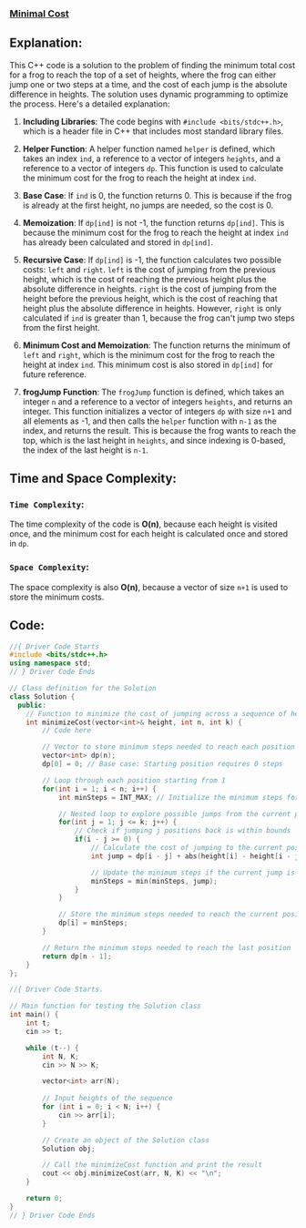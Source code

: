 ### [Minimal Cost](https://practice.geeksforgeeks.org/problems/minimal-cost/1?utm_source=geeksforgeeks&utm_medium=ml_article_practice_tab&utm_campaign=article_practice_tab)

## Explanation:
This C++ code is a solution to the problem of finding the minimum total cost for a frog to reach the top of a set of heights, where the frog can either jump one or two steps at a time, and the cost of each jump is the absolute difference in heights. The solution uses dynamic programming to optimize the process. Here's a detailed explanation:

1. **Including Libraries**: The code begins with `#include <bits/stdc++.h>`, which is a header file in C++ that includes most standard library files.

2. **Helper Function**: A helper function named `helper` is defined, which takes an index `ind`, a reference to a vector of integers `heights`, and a reference to a vector of integers `dp`. This function is used to calculate the minimum cost for the frog to reach the height at index `ind`.

3. **Base Case**: If `ind` is 0, the function returns 0. This is because if the frog is already at the first height, no jumps are needed, so the cost is 0.

4. **Memoization**: If `dp[ind]` is not -1, the function returns `dp[ind]`. This is because the minimum cost for the frog to reach the height at index `ind` has already been calculated and stored in `dp[ind]`.

5. **Recursive Case**: If `dp[ind]` is -1, the function calculates two possible costs: `left` and `right`. `left` is the cost of jumping from the previous height, which is the cost of reaching the previous height plus the absolute difference in heights. `right` is the cost of jumping from the height before the previous height, which is the cost of reaching that height plus the absolute difference in heights. However, `right` is only calculated if `ind` is greater than 1, because the frog can't jump two steps from the first height.

6. **Minimum Cost and Memoization**: The function returns the minimum of `left` and `right`, which is the minimum cost for the frog to reach the height at index `ind`. This minimum cost is also stored in `dp[ind]` for future reference.

7. **frogJump Function**: The `frogJump` function is defined, which takes an integer `n` and a reference to a vector of integers `heights`, and returns an integer. This function initializes a vector of integers `dp` with size `n+1` and all elements as -1, and then calls the `helper` function with `n-1` as the index, and returns the result. This is because the frog wants to reach the top, which is the last height in `heights`, and since indexing is 0-based, the index of the last height is `n-1`.

## Time and Space Complexity:
### `Time Complexity`:
The time complexity of the code is **O(n)**, because each height is visited once, and the minimum cost for each height is calculated once and stored in `dp`.

### `Space Complexity`:
The space complexity is also **O(n)**, because a vector of size `n+1` is used to store the minimum costs.

## Code:
```cpp
//{ Driver Code Starts
#include <bits/stdc++.h>
using namespace std;
// } Driver Code Ends

// Class definition for the Solution
class Solution {
  public:
    // Function to minimize the cost of jumping across a sequence of heights
    int minimizeCost(vector<int>& height, int n, int k) {
        // Code here

        // Vector to store minimum steps needed to reach each position
        vector<int> dp(n);
        dp[0] = 0; // Base case: Starting position requires 0 steps

        // Loop through each position starting from 1
        for(int i = 1; i < n; i++) {
            int minSteps = INT_MAX; // Initialize the minimum steps for the current position to a large value

            // Nested loop to explore possible jumps from the current position
            for(int j = 1; j <= k; j++) {
                // Check if jumping j positions back is within bounds
                if(i - j >= 0) {
                    // Calculate the cost of jumping to the current position from the previous position
                    int jump = dp[i - j] + abs(height[i] - height[i - j]);

                    // Update the minimum steps if the current jump is more optimal
                    minSteps = min(minSteps, jump);
                }
            }

            // Store the minimum steps needed to reach the current position in the dp vector
            dp[i] = minSteps;
        }

        // Return the minimum steps needed to reach the last position
        return dp[n - 1];
    }
};

//{ Driver Code Starts.

// Main function for testing the Solution class
int main() {
    int t;
    cin >> t;

    while (t--) {
        int N, K;
        cin >> N >> K;

        vector<int> arr(N);
        
        // Input heights of the sequence
        for (int i = 0; i < N; i++) {
            cin >> arr[i];
        }

        // Create an object of the Solution class
        Solution obj;

        // Call the minimizeCost function and print the result
        cout << obj.minimizeCost(arr, N, K) << "\n";
    }

    return 0;
}
// } Driver Code Ends

```
